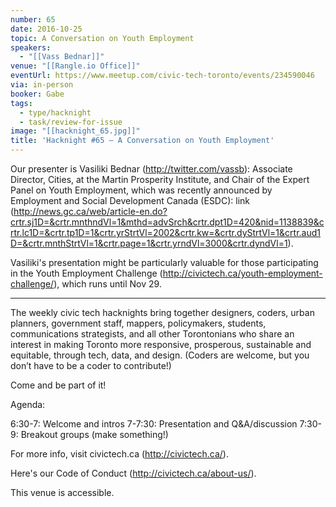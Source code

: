 ```yaml
---
number: 65
date: 2016-10-25
topic: A Conversation on Youth Employment
speakers:
  - "[[Vass Bednar]]"
venue: "[[Rangle.io Office]]"
eventUrl: https://www.meetup.com/civic-tech-toronto/events/234590046
via: in-person
booker: Gabe
tags:
  - type/hacknight
  - task/review-for-issue
image: "[[hacknight_65.jpg]]"
title: 'Hacknight #65 – A Conversation on Youth Employment'
---
```


Our presenter is Vasiliki Bednar (http://twitter.com/vassb): Associate Director, Cities, at the Martin Prosperity Institute, and Chair of the Expert Panel on Youth Employment, which was recently announced by Employment and Social Development Canada (ESDC): link (http://news.gc.ca/web/article-en.do?crtr.sj1D=&crtr.mnthndVl=1&mthd=advSrch&crtr.dpt1D=420&nid=1138839&crtr.lc1D=&crtr.tp1D=1&crtr.yrStrtVl=2002&crtr.kw=&crtr.dyStrtVl=1&crtr.aud1D=&crtr.mnthStrtVl=1&crtr.page=1&crtr.yrndVl=3000&crtr.dyndVl=1).

Vasiliki's presentation might be particularly valuable for those participating in the Youth Employment Challenge (http://civictech.ca/youth-employment-challenge/), which runs until Nov 29.

---

The weekly civic tech hacknights bring together designers, coders, urban planners, government staff, mappers, policymakers, students, communications strategists, and all other Torontonians who share an interest in making Toronto more responsive, prosperous, sustainable and equitable, through tech, data, and design. (Coders are welcome, but you don’t have to be a coder to contribute!)

Come and be part of it!

Agenda:

6:30-7: Welcome and intros
7-7:30: Presentation and Q&A/discussion
7:30-9: Breakout groups (make something!)

For more info, visit civictech.ca (http://civictech.ca/).

Here's our Code of Conduct (http://civictech.ca/about-us/).

This venue is accessible.
